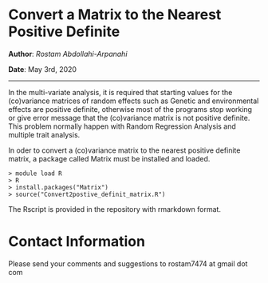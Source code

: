 # Convert a Matrix to the Nearest Positive Definite

**Author**: *Rostam Abdollahi-Arpanahi*

**Date**: May 3rd, 2020

---

In the multi-variate analysis, it is required that starting values for the (co)variance matrices of random effects such as Genetic and environmental effects are positive definite, otherwise most of the programs stop working or give error message that the (co)variance matrix is not positive definite. This problem normally happen with Random Regression Analysis and multiple trait analysis. 

In oder to convert a (co)variance matrix to the nearest positive definite matrix, a package called Matrix must be installed and loaded.

```
> module load R
> R
> install.packages("Matrix")
> source("Convert2postive_definit_matrix.R")
```

The Rscript is provided in the repository with rmarkdown format.

# Contact Information

Please send your comments and suggestions to rostam7474 at gmail dot com
